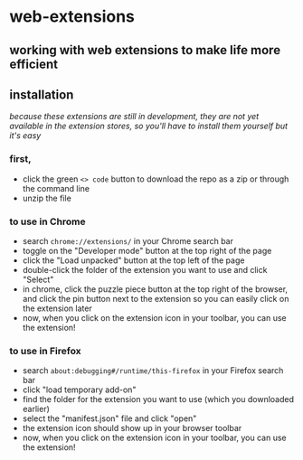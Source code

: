 # web-extensions
working with web extensions to make life more efficient
---------------
## installation
*because these extensions are still in development, they are not yet available in the extension stores, so you'll have to install them yourself but it's easy*

### first,
- click the green `<> code` button to download the repo as a zip or through the command line
- unzip the file

### to use in Chrome
- search `chrome://extensions/` in your Chrome search bar
- toggle on the "Developer mode" button at the top right of the page
- click the "Load unpacked" button at the top left of the page
- double-click the folder of the extension you want to use and click "Select"
- in chrome, click the puzzle piece button at the top right of the browser, and click the pin button next to the extension so you can easily click on the extension later
- now, when you click on the extension icon in your toolbar, you can use the extension!

### to use in Firefox
- search `about:debugging#/runtime/this-firefox` in your Firefox search bar
- click "load temporary add-on"
- find the folder for the extension you want to use (which you downloaded earlier)
- select the "manifest.json" file and click "open"
- the extension icon should show up in your browser toolbar
- now, when you click on the extension icon in your toolbar, you can use the extension!
